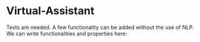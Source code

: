 # Virtual-Assistant
Tests are needed.
A few functionality can be added without the use of NLP.
We can write functionalities and properties here:

